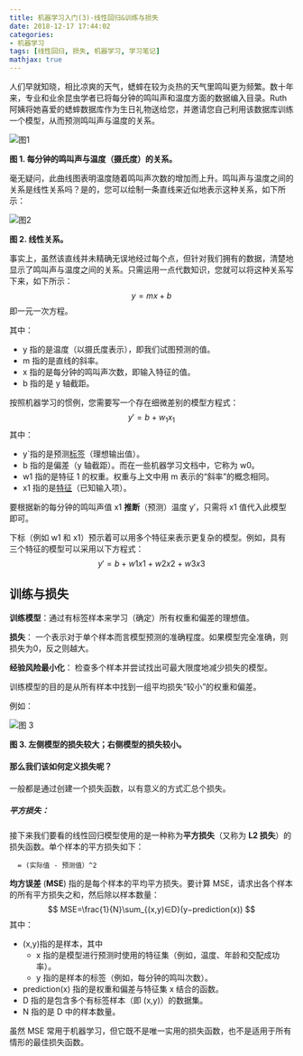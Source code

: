 ```yaml
---
title: 机器学习入门(3)-线性回归&训练与损失
date: 2018-12-17 17:44:02
categories:
- 机器学习
tags: [线性回归, 损失, 机器学习, 学习笔记]
mathjax: true
---
```


人们早就知晓，相比凉爽的天气，蟋蟀在较为炎热的天气里鸣叫更为频繁。数十年来，专业和业余昆虫学者已将每分钟的鸣叫声和温度方面的数据编入目录。Ruth 阿姨将她喜爱的蟋蟀数据库作为生日礼物送给您，并邀请您自己利用该数据库训练一个模型，从而预测鸣叫声与温度的关系。

![图1](https://pic.fengyuwusong.cn/MPic/20181218/wimobUtyqSDn.png)

**图 1. 每分钟的鸣叫声与温度（摄氏度）的关系。**

<!-- more -->

毫无疑问，此曲线图表明温度随着鸣叫声次数的增加而上升。鸣叫声与温度之间的关系是线性关系吗？是的，您可以绘制一条直线来近似地表示这种关系，如下所示：

![图2](https://pic.fengyuwusong.cn/MPic/20181218/tmJtKu9fePCq.png)

**图 2. 线性关系。**

事实上，虽然该直线并未精确无误地经过每个点，但针对我们拥有的数据，清楚地显示了鸣叫声与温度之间的关系。只需运用一点代数知识，您就可以将这种关系写下来，如下所示：
$$
y=mx+b
$$
即一元一次方程。

其中：

- y 指的是温度（以摄氏度表示），即我们试图预测的值。
- m 指的是直线的斜率。
- x 指的是每分钟的鸣叫声次数，即输入特征的值。
- b 指的是 y 轴截距。

按照机器学习的惯例，您需要写一个存在细微差别的模型方程式：
$$
y′=b+w_1x_1
$$
其中：

- y`指的是预测[标签](https://developers.google.cn/machine-learning/crash-course/framing/ml-terminology#labels)（理想输出值）。
- b 指的是偏差（y 轴截距）。而在一些机器学习文档中，它称为 w0。
- w1 指的是特征 1 的权重。权重与上文中用 m 表示的“斜率”的概念相同。
- x1 指的是[特征](https://developers.google.cn/machine-learning/crash-course/framing/ml-terminology#features)（已知输入项）。

要根据新的每分钟的鸣叫声值 x1 **推断**（预测）温度 y′，只需将 x1 值代入此模型即可。

下标（例如 w1 和 x1）预示着可以用多个特征来表示更复杂的模型。例如，具有三个特征的模型可以采用以下方程式：
$$
y′=b+w1x1+w2x2+w3x3
$$


## 训练与损失

**训练模型**：通过有标签样本来学习（确定）所有权重和偏差的理想值。

**损失**： 一个表示对于单个样本而言模型预测的准确程度。如果模型完全准确，则损失为0，反之则越大。

**经验风险最小化**： 检查多个样本并尝试找出可最大限度地减少损失的模型。

训练模型的目的是从所有样本中找到一组平均损失“较小”的权重和偏差。

例如：

![图 3](https://pic.fengyuwusong.cn/MPic/20181218/jsbb5En4Hhz1.png)

**图 3. 左侧模型的损失较大；右侧模型的损失较小。**

#### 那么我们该如何定义损失呢？

一般都是通过创建一个损失函数，以有意义的方式汇总个损失。

##### 平方损失：

接下来我们要看的线性回归模型使用的是一种称为**平方损失**（又称为 **L2 损失**）的损失函数。单个样本的平方损失如下：

```
  = (实际值 - 预测值）^2
```

**均方误差** (**MSE**) 指的是每个样本的平均平方损失。要计算 MSE，请求出各个样本的所有平方损失之和，然后除以样本数量：
$$
MSE=\frac{1}{N}\sum_{(x,y)∈D}(y−prediction(x))
$$
其中：

- (x,y)指的是样本，其中
  - x 指的是模型进行预测时使用的特征集（例如，温度、年龄和交配成功率）。
  - y 指的是样本的标签（例如，每分钟的鸣叫次数）。
- prediction(x) 指的是权重和偏差与特征集 x 结合的函数。
- D 指的是包含多个有标签样本（即 (x,y)）的数据集。
- N 指的是 D 中的样本数量。

虽然 MSE 常用于机器学习，但它既不是唯一实用的损失函数，也不是适用于所有情形的最佳损失函数。





